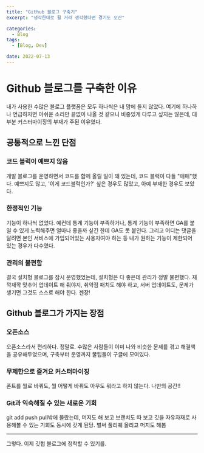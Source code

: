 ```yaml
---
title: "Github 블로그 구축기"
excerpt: "생각한대로 될 거라 생각했다면 경기도 오산"

categories:
  - Blog
tags:
  - [Blog, Dev]

date: 2022-07-13
---
```


# Github 블로그를 구축한 이유

내가 사용한 수많은 블로그 플랫폼은 모두 하나씩은 내 맘에 들지 않았다.
여기에 하나하나 언급하자면 아쉬운 소리만 끝없이 나올 것 같으니 비중있게 다루고 싶지는 않은데, 대부분 커스터마이징의 부재가 주된 이유였다.

## 공통적으로 느낀 단점

### 코드 블럭이 예쁘지 않음

개발 블로그를 운영하면서 코드를 함께 올릴 일이 꽤 있는데, 코드 블럭이 다들 "애매"했다. 예쁘지도 않고, '이게 코드블럭인가?' 싶은 경우도 많았고, 아예 부재한 경우도 보았다.

### 한정적인 기능

기능이 하나씩 없었다. 예컨데 통계 기능이 부족하거나, 통계 기능이 부족하면 GA를 붙일 수 있게 노력해주면 얼마나 좋을까 싶긴 한데 GA도 못 붙인다. 그리고 어디는 댓글을 달려면 본인 서비스에 가입되어있는 사용자여야 하는 등 내가 원하는 기능이 제한되어 있는 경우가 다수였다.

### 관리의 불편함

결국 설치형 블로그를 잠시 운영했었는데, 설치형은 다 좋은데 관리가 정말 불편했다. 재깍재깍 맞추어 업데이트 해 줘야지, 취약점 패치도 해야 하고, 서버 업데이트도, 문제가 생기면 그것도 스스로 해야 한다. 젠장!

## Github 블로그가 가지는 장점

### 오픈소스

오픈소스라서 편리하다. 정말로. 수많은 사람들이 이미 나와 비슷한 문제를 겪고 해결책을 공유해두었으며, 구축부터 운영까지 꿀팁들이 구글에 모여있다.

### 무제한으로 즐겨요 커스터마이징

폰트를 뭘로 바꿔도, 뭘 어떻게 바꿔도 아무도 뭐라고 하지 않는다. 나만의 공간!!

### Git과 익숙해질 수 있는 새로운 기회

git add push pull밖에 몰랐는데, 머지도 해 보고 브랜치도 따 보고 깃을 자유자재로 사용해볼 수 있는 기회도 동시에 갖게 된당. 벌써 풀리퀘 올리고 머지도 해봄



---

그렇다. 이제 깃헙 블로그에 정착할 수 있기를.
